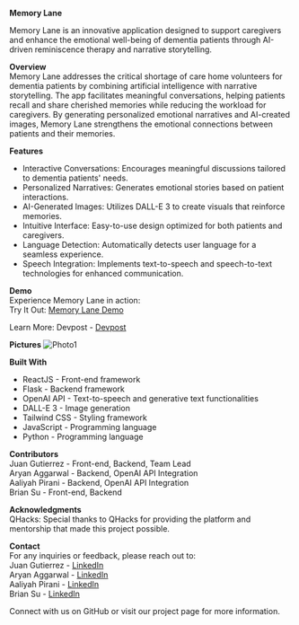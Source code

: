 **Memory Lane**

Memory Lane is an innovative application designed to support caregivers and enhance the emotional well-being of dementia patients through AI-driven reminiscence therapy and narrative storytelling.

**Overview**  
Memory Lane addresses the critical shortage of care home volunteers for dementia patients by combining artificial intelligence with narrative storytelling. The app facilitates meaningful conversations, helping patients recall and share cherished memories while reducing the workload for caregivers. By generating personalized emotional narratives and AI-created images, Memory Lane strengthens the emotional connections between patients and their memories.

**Features**
- Interactive Conversations: Encourages meaningful discussions tailored to dementia patients' needs.
- Personalized Narratives: Generates emotional stories based on patient interactions.
- AI-Generated Images: Utilizes DALL-E 3 to create visuals that reinforce memories.
- Intuitive Interface: Easy-to-use design optimized for both patients and caregivers.
- Language Detection: Automatically detects user language for a seamless experience.
- Speech Integration: Implements text-to-speech and speech-to-text technologies for enhanced communication.

**Demo**  
Experience Memory Lane in action:  
Try It Out: [Memory Lane Demo](https://atripdownmemorylane.co)

Learn More: Devpost - [Devpost](https://devpost.com/software/memory-lane-pa6cqu)

**Pictures**
![Photo1](https://devpost.com/software/memory-lane-pa6cqu?ref_content=my-projects-tab&ref_feature=my_projects "a title")

**Built With**
- ReactJS - Front-end framework
- Flask - Backend framework
- OpenAI API - Text-to-speech and generative text functionalities
- DALL-E 3 - Image generation
- Tailwind CSS - Styling framework
- JavaScript - Programming language
- Python - Programming language

**Contributors**  
Juan Gutierrez - Front-end, Backend, Team Lead  
Aryan Aggarwal - Backend, OpenAI API Integration  
Aaliyah Pirani - Backend, OpenAI API Integration  
Brian Su - Front-end, Backend

**Acknowledgments**  
QHacks: Special thanks to QHacks for providing the platform and mentorship that made this project possible.


**Contact**  
For any inquiries or feedback, please reach out to:  
Juan Gutierrez - [LinkedIn](https://www.linkedin.com/in/juangutierrez/)  
Aryan Aggarwal - [LinkedIn](https://www.linkedin.com/in/aryan-aggarwal-/)  
Aaliyah Pirani - [LinkedIn](https://www.linkedin.com/in/aaliyah-pirani-b1887b280/)  
Brian Su - [LinkedIn](https://www.linkedin.com/in/brian-su-70990a24a/)

Connect with us on GitHub or visit our project page for more information.
